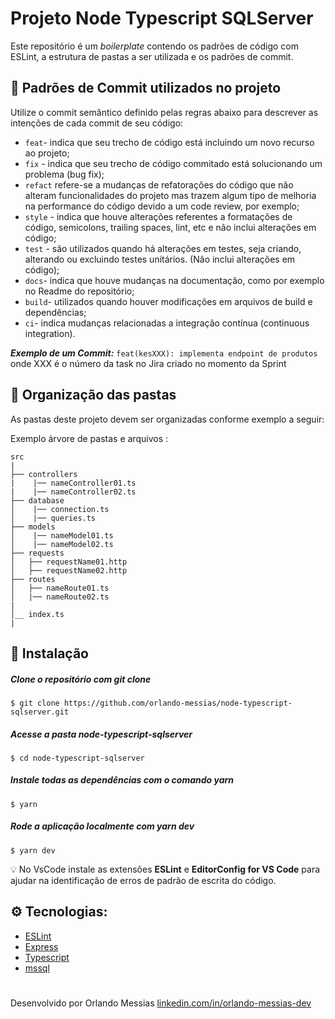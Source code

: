 # Projeto Node Typescript SQLServer

Este repositório é um _boilerplate_ contendo os padrões de código com ESLint, a estrutura de pastas a ser utilizada e os padrões de commit.

## :memo: Padrões de Commit utilizados no projeto

Utilize o commit semântico definido pelas regras abaixo para descrever as intenções de cada commit de seu código:

- ```feat```- indica que seu trecho de código está incluindo um novo recurso ao projeto;
- ```fix``` - indica que seu trecho de código commitado está solucionando um problema (bug fix);
- ```refact``` refere-se a mudanças de refatorações do código que não alteram funcionalidades do projeto mas trazem algum tipo de melhoria na performance do código devido a um code review, por exemplo;
- ```style``` - indica que houve alterações referentes a formatações de código, semicolons, trailing spaces, lint, etc e não inclui alterações em código;
- ```test``` - são utilizados quando há alterações em testes, seja criando, alterando ou excluindo testes unitários. (Não inclui alterações em código);
- ```docs```- indica que houve mudanças na documentação, como por exemplo no Readme do repositório;
- ```build```- utilizados quando houver modificações em arquivos de build e dependências;
- ```ci```- indica mudanças relacionadas a integração contínua (continuous integration).

**_Exemplo de um Commit:_**
```feat(kesXXX): implementa endpoint de produtos```
onde XXX é o número da task no Jira criado no momento da Sprint

## :file_folder: Organização das pastas

As pastas deste projeto devem ser organizadas conforme exemplo a seguir:

Exemplo árvore de pastas e arquivos :
```
src
|
├── controllers
|    |── nameController01.ts
|    |── nameController02.ts
├── database
│    |── connection.ts
│    |── queries.ts
├── models
│    |── nameModel01.ts
│    |── nameModel02.ts
├── requests
│   ├── requestName01.http
│   ├── requestName02.http
├── routes
│   ├── nameRoute01.ts
│   |── nameRoute02.ts
|
│__ index.ts
|

```

## :traffic_light: Instalação

##### **Clone o repositório com git clone**
```
$ git clone https://github.com/orlando-messias/node-typescript-sqlserver.git
```
##### **Acesse a pasta _node-typescript-sqlserver_**
```
$ cd node-typescript-sqlserver
```

##### **Instale todas as dependências com o comando yarn**
```
$ yarn
```

##### **Rode a aplicação localmente com yarn dev**
```
$ yarn dev
```

:bulb: No VsCode instale as extensões **ESLint** e **EditorConfig for VS Code** para ajudar na identificação de erros de padrão de escrita do código.

## :gear: Tecnologias:

- [ESLint](https://eslint.org/)
- [Express](https://expressjs.com/)
- [Typescript](https://www.typescriptlang.org)
- [mssql](https://www.npmjs.com/package/mssql)
#
Desenvolvido por Orlando Messias [linkedin.com/in/orlando-messias-dev](https://www.linkedin.com/in/orlando-messias-dev)

